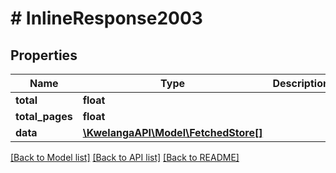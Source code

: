 # # InlineResponse2003

## Properties

Name | Type | Description | Notes
------------ | ------------- | ------------- | -------------
**total** | **float** |  | [optional]
**total_pages** | **float** |  | [optional]
**data** | [**\KwelangaAPI\Model\FetchedStore[]**](FetchedStore.md) |  | [optional]

[[Back to Model list]](../../README.md#models) [[Back to API list]](../../README.md#endpoints) [[Back to README]](../../README.md)

